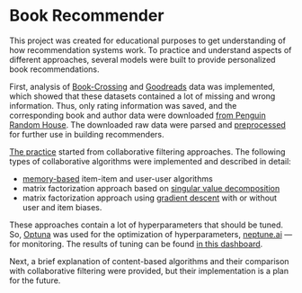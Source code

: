 # Book Recommender

This project was created for educational purposes to get understanding of how recommendation systems work. 
To practice and understand aspects of different approaches, several models were built to provide personalized book recommendations.

First, analysis of [Book-Crossing](book_crossing/preprocessing.ipynb) and [Goodreads](goodreads/preprocessing.ipynb) data was implemented, which showed that these datasets contained a lot of missing and wrong information. Thus, only rating information was saved, and the corresponding book and author data were downloaded [from Penguin Random House](penguin_random_house/downloading.ipynb). The downloaded raw data were parsed and [preprocessed](penguin_random_house/preprocessing.ipynb) for further use in building recommenders.

[The practice](recommender.ipynb) started from collaborative filtering approaches. The following types of collaborative algorithms were implemented and described in detail:
- [memory-based](models/memory_based.py) item-item and user-user algorithms
- matrix factorization approach based on [singular value decomposition](models/svd.py)
- matrix factorization approach using [gradient descent](models/gradient_descent.py) with or without user and item biases.

These approaches contain a lot of hyperparameters that should be tuned. So, [Optuna](https://optuna.org/) was used for the optimization of hyperparameters, [neptune.ai](https://neptune.ai/) — for monitoring. The results of tuning can be found [in this dashboard](https://app.neptune.ai/evgenytsydenov/book-recommender/experiments?split=tbl&dash=charts&viewId=95a8ad38-184d-4545-8042-0cc3a284a3f0). 

Next, a brief explanation of content-based algorithms and their comparison with collaborative filtering were provided, but their implementation is a plan for the future.
